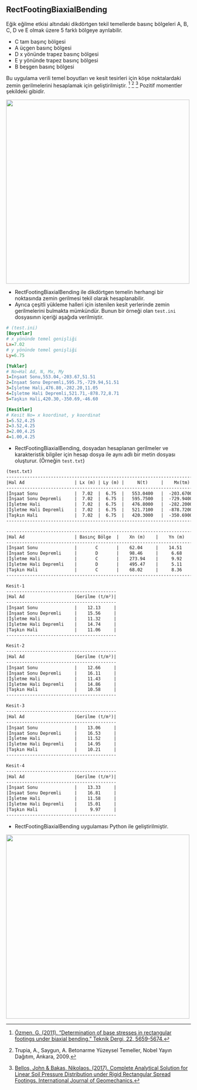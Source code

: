 ## RectFootingBiaxialBending
Eğik eğilme etkisi altındaki dikdörtgen tekil temellerde basınç bölgeleri A, B, C, D ve E olmak üzere 5 farklı bölgeye ayrılabilir.
- C tam başınç bölgesi
- A üçgen basınç bölgesi
- D x yönünde trapez basınç bölgesi
- E y yönünde trapez basınç bölgesi
- B beşgen basınç bölgesi

Bu uygulama verili temel boyutları ve kesit tesirleri için köşe noktalardaki zemin gerilmelerini hesaplamak için geliştirilmiştir. [^1] [^2] [^3] Pozitif momentler şekildeki gibidir.

<img src="https://eykaraduman.github.io/assets/images/biaxialbend.png" width="500" />

- RectFootingBiaxialBending ile dikdörtgen temelin herhangi bir noktasında zemin gerilmesi tekil olarak hesaplanabilir.
- Ayrıca çeşitli yükleme halleri için istenilen kesit yerlerinde zemin gerilmelerini bulmakta mümkündür. Bunun bir örneği olan `test.ini` dosyasının içeriği aşağıda verilmiştir.

```ini
# (test.ini)
[Boyutlar]
# x yönünde temel genişliği
Lx=7.02
# y yönünde temel genişliği
Ly=6.75

[Yukler]
# No=Hal Ad, N, Mx, My
1=İnşaat Sonu,553.04,-203.67,51.51
2=İnşaat Sonu Depremli,595.75,-729.94,51.51
3=İşletme Hali,476.80,-282.20,11.05
4=İşletme Hali Depremli,521.71,-878.72,8.71
5=Taşkın Hali,420.30,-350.69,-46.60

[Kesitler]
# Kesit No= x koordinat, y koordinat
1=5.52,4.25
2=3.52,4.25
3=2.00,4.25
4=1.00,4.25
```
- RectFootingBiaxialBending, dosyadan hesaplanan gerilmeler ve karakteristik bilgiler için hesap dosya ile aynı adlı bir metin dosyası oluşturur. (Örneğin `test.txt`)
```txt
(test.txt)
----------------------------------------------------------------------------------------------------------------
|Hal Ad                   | Lx (m) | Ly (m) |     N(t)     |    Mx(tm)    |    My(tm)    |    ex    |    ey    |
----------------------------------------------------------------------------------------------------------------
|İnşaat Sonu              |  7.02  |  6.75  |   553.0400   |  -203.6700   |   51.5100    |  0.0931  | -0.3683  |
|İnşaat Sonu Depremli     |  7.02  |  6.75  |   595.7500   |  -729.9400   |   51.5100    |  0.0865  | -1.2252  |
|İşletme Hali             |  7.02  |  6.75  |   476.8000   |  -282.2000   |   11.0500    |  0.0232  | -0.5919  |
|İşletme Hali Depremli    |  7.02  |  6.75  |   521.7100   |  -878.7200   |    8.7100    |  0.0167  | -1.6843  |
|Taşkın Hali              |  7.02  |  6.75  |   420.3000   |  -350.6900   |   -46.6000   | -0.1109  | -0.8344  |
----------------------------------------------------------------------------------------------------------------

-------------------------------------------------------------------------------------------------------------------------------------------------------------------
|Hal Ad                   | Basınç Bölge  |    Xn (m)    |    Yn (m)    |    Xq(m)     |    Yp(m)     |   s1(t/m²)   |   s2(t/m²)   |   s3(t/m²)   |   s4(t/m²)   |
-------------------------------------------------------------------------------------------------------------------------------------------------------------------
|İnşaat Sonu              |       C       |    62.04     |    14.51     |    0.0000    |    0.0000    |    8.7797    |    6.9215    |   14.5627    |   16.4209    |
|İnşaat Sonu Depremli     |       D       |    98.46     |     6.68     |    0.0000    |    6.2052    |    0.0000    |    0.0000    |   25.3563    |   27.3029    |
|İşletme Hali             |       C       |    273.94    |     9.92     |    0.0000    |    0.0000    |    4.9678    |    4.5692    |   15.1567    |   15.5553    |
|İşletme Hali Depremli    |       D       |    495.47    |     5.11     |    0.0000    |    5.0357    |    0.0000    |    0.0000    |   29.0960    |   29.5142    |
|Taşkın Hali              |       C       |    68.02     |     8.36     |    0.0000    |    0.0000    |    1.4508    |    3.1319    |   16.2890    |   14.6079    |
-------------------------------------------------------------------------------------------------------------------------------------------------------------------

Kesit-1
------------------------------------------
|Hal Ad                   |Gerilme (t/m²)|
------------------------------------------
|İnşaat Sonu              |    12.13     |
|İnşaat Sonu Depremli     |    15.56     |
|İşletme Hali             |    11.32     |
|İşletme Hali Depremli    |    14.74     |
|Taşkın Hali              |    11.06     |
------------------------------------------

Kesit-2
------------------------------------------
|Hal Ad                   |Gerilme (t/m²)|
------------------------------------------
|İnşaat Sonu              |    12.66     |
|İnşaat Sonu Depremli     |    16.11     |
|İşletme Hali             |    11.43     |
|İşletme Hali Depremli    |    14.86     |
|Taşkın Hali              |    10.58     |
------------------------------------------

Kesit-3
------------------------------------------
|Hal Ad                   |Gerilme (t/m²)|
------------------------------------------
|İnşaat Sonu              |    13.06     |
|İnşaat Sonu Depremli     |    16.53     |
|İşletme Hali             |    11.52     |
|İşletme Hali Depremli    |    14.95     |
|Taşkın Hali              |    10.21     |
------------------------------------------

Kesit-4
------------------------------------------
|Hal Ad                   |Gerilme (t/m²)|
------------------------------------------
|İnşaat Sonu              |    13.33     |
|İnşaat Sonu Depremli     |    16.81     |
|İşletme Hali             |    11.58     |
|İşletme Hali Depremli    |    15.01     |
|Taşkın Hali              |     9.97     |
------------------------------------------
```
- RectFootingBiaxialBending uygulaması Python ile geliştirilmiştir.
<img src="https://eykaraduman.github.io/assets/images/RectFootApp.png" width="500" />

[^1]: [Özmen, G. (2011). “Determination of base stresses in rectangular footings under biaxial bending.” Teknik Dergi, 22, 5659-5674.](http://www.imo.org.tr/resimler/ekutuphane/pdf/16498_15_12.pdf) 
[^2]: Trupia, A., Saygun, A. Betonarme Yüzeysel Temeller, Nobel Yayın Dağıtım, Ankara, 2009. 
[^3]: [Bellos, John & Bakas, Nikolaos. (2017). Complete Analytical Solution for Linear Soil Pressure Distribution under Rigid Rectangular Spread Footings. International Journal of Geomechanics.](https://www.researchgate.net/publication/312362987_Complete_Analytical_Solution_for_Linear_Soil_Pressure_Distribution_under_Rigid_Rectangular_Spread_Footings)
